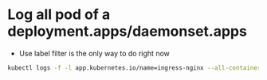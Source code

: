 Log all pod of a deployment.apps/daemonset.apps
=====
* Use label filter is the only way to do right now
```sh
kubectl logs -f -l app.kubernetes.io/name=ingress-nginx --all-containers --tail 10 -n ingress
```

